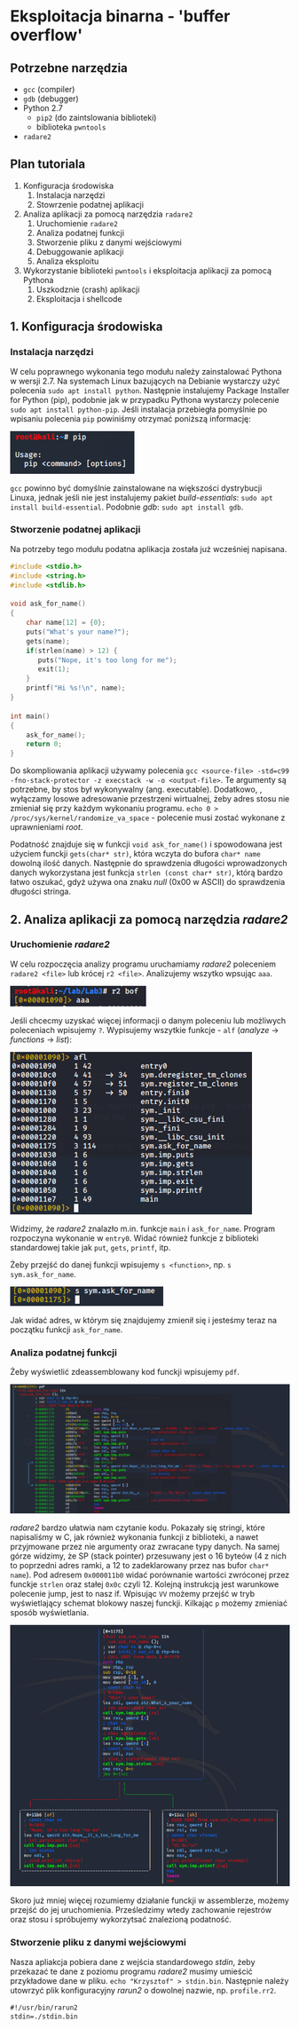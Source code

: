 # Eksploitacja binarna - 'buffer overflow'

## Potrzebne narzędzia
 - `gcc` (compiler)
 - `gdb` (debugger)
 - Python 2.7
   - `pip2` (do zaintslowania biblioteki)
   - biblioteka `pwntools`
 - `radare2`


## Plan tutoriala

1. Konfiguracja środowiska 
    1. Instalacja narzędzi
    2. Stowrzenie podatnej aplikacji
2. Analiza aplikacji za pomocą narzędzia `radare2`
    1. Uruchomienie `radare2`
    2. Analiza podatnej funkcji
    3. Stworzenie pliku z danymi wejściowymi
    4. Debuggowanie aplikacji
    5. Analiza eksploitu
3. Wykorzystanie biblioteki `pwntools` i eksploitacja aplikacji za pomocą Pythona
    1. Uszkodznie (crash) aplikacji
    2. Eksploitacja i shellcode
    
## 1. Konfiguracja środowiska

### Instalacja narzędzi

W celu poprawnego wykonania tego modułu należy zainstalować Pythona w wersji 2.7.
Na systemach Linux bazujących na Debianie wystarczy użyć polecenia `sudo apt install python`.
Następnie instalujemy Package Installer for Python (pip), 
podobnie jak w przypadku Pythona wystarczy polecenie `sudo apt install python-pip`.
Jeśli instalacja przebiegła pomyślnie po wpisaniu polecenia `pip` powiniśmy otrzymać poniższą informację:

![pip usage](images/pip_usage.png)

`gcc` powinno być domyślnie zainstalowane na większości dystrybucji Linuxa, 
jednak jeśli nie jest instalujemy pakiet _build-essentials_: `sudo apt install build-essential`.
Podobnie _gdb_: `sudo apt install gdb`.

### Stworzenie podatnej aplikacji

Na potrzeby tego modułu podatna aplikacja została już wcześniej napisana.
```c
#include <stdio.h>
#include <string.h>
#include <stdlib.h>

void ask_for_name()
{
    char name[12] = {0};
    puts("What's your name?");
    gets(name);
    if(strlen(name) > 12) {
       puts("Nope, it's too long for me");
       exit(1);
    }
    printf("Hi %s!\n", name);
}

int main()
{
    ask_for_name();
    return 0;
}
```

Do skompliowania aplikacji używamy polecenia `gcc <source-file> -std=c99 -fno-stack-protector -z execstack -w -o <output-file>`. 
Te argumenty są potrzebne, by stos był wykonywalny (ang. executable).
Dodatkowo, , wyłączamy losowe adresowanie przestrzeni wirtualnej, żeby adres stosu nie zmieniał się przy każdym wykonaniu programu. 
`echo 0 > /proc/sys/kernel/randomize_va_space` - polecenie musi zostać wykonane z uprawnieniami *root*.

Podatność znajduje się w funkcji `void ask_for_name()` i spowodowana jest użyciem funckji `gets(char* str)`, która wczyta do bufora `char* name` dowolną ilość danych.
Następnie do sprawdzenia długości wprowadzonych danych wykorzystana jest funkcja `strlen (const char* str)`, 
którą bardzo łatwo oszukać, gdyż używa ona znaku _null_ (0x00 w ASCII) do sprawdzenia długości stringa.

## 2. Analiza aplikacji za pomocą narzędzia _radare2_

### Uruchomienie _radare2_

W celu rozpoczęcia analizy programu uruchamiamy _radare2_ poleceniem `radare2 <file>` lub krócej `r2 <file>`. 
Analizujemy wszytko wpsując `aaa`. 

![](images/radare2_begin.png)

Jeśli chcecmy uzyskać więcej informacji o danym poleceniu lub możliwych poleceniach wpisujemy `?`. 
Wypisujemy wszytkie funkcje - `alf` (_analyze_ -> _functions_ -> _list_):

![](images/radare2_functions.png)

Widzimy, że _radare2_ znalazło m.in. funkcje `main` i `ask_for_name`. Program rozpoczyna wykonanie w `entry0`.
Widać również funkcje z biblioteki standardowej takie jak `put`, `gets`, `printf`, itp.

Żeby przejść do danej funkcji wpisujemy `s <function>`, np. `s sym.ask_for_name`.

![](images/radare2_seek.png)

Jak widać adres, w którym się znajdujemy zmienił się i jesteśmy teraz na początku funkcji `ask_for_name`.

### Analiza podatnej funkcji

Żeby wyświetlić zdeassemblowany kod funckji wpisujemy `pdf`.

![](images/radare2_asm_ask_for_name.png)

_radare2_ bardzo ułatwia nam czytanie kodu. Pokazały się stringi, które napisaliśmy w C,
jak również wykonania funkcji z biblioteki, a nawet przyjmowane przez nie argumenty oraz zwracane typy danych.
Na samej górze widzimy, że SP (stack pointer) przesuwany jest o 16 byteów (4 z nich to poprzedni adres ramki, 
a 12 to zadeklarowany przez nas bufor `char* name`). 
Pod adresem `0x000011b0` widać porównanie wartości zwróconej przez funckje `strlen` oraz stałej `0x0c` czyli 12. 
Kolejną instrukcją jest warunkowe polecenie jump, jest to nasz if. 
Wpisując `VV` możemy przejść w tryb wyświetlający schemat blokowy naszej funckji.
Kilkając `p` możemy zmieniać sposób wyświetlania.

![](images/radare2_flow_graph.png)

Skoro już mniej więcej rozumiemy działanie funckji w assemblerze, możemy przejść do jej uruchomienia. Prześledzimy wtedy zachowanie rejestrów oraz stosu i spróbujemy wykorzytsać znalezioną podatność.

### Stworzenie pliku z danymi wejściowymi

Nasza apliakcja pobiera dane z wejścia standardowego _stdin_, 
żeby przekazać te dane z poziomu programu _radare2_ musimy umieścić przykładowe dane w pliku. `echo "Krzysztof" > stdin.bin`. 
Następnie należy utowrzyć plik konfiguracyjny _rarun2_ o dowolnej nazwie, np. `profile.rr2`.

```
#!/usr/bin/rarun2
stdin=./stdin.bin
```
